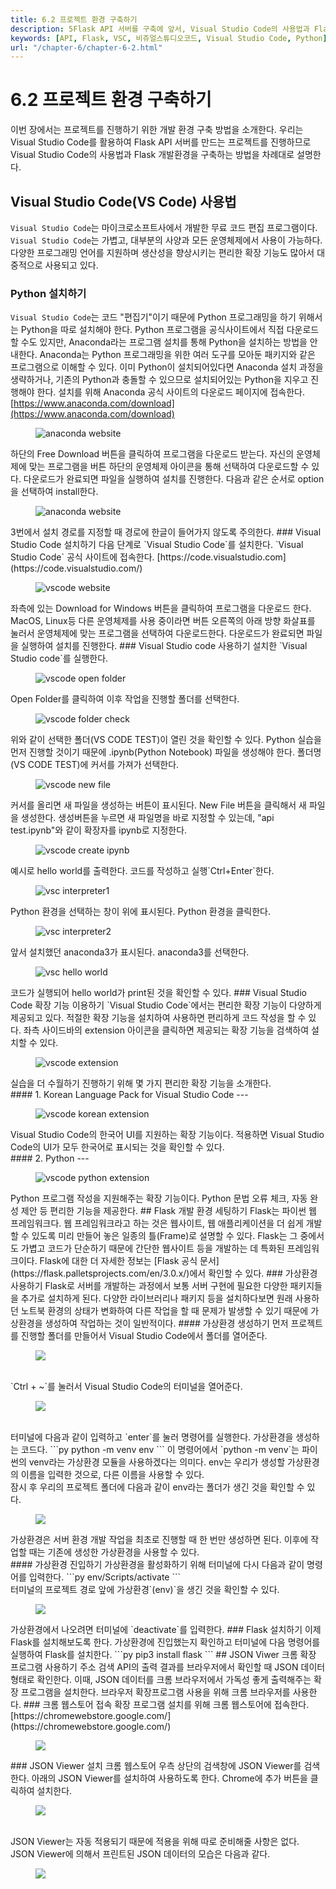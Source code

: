 ```yaml
---
title: 6.2 프로젝트 환경 구축하기
description: 5Flask API 서버를 구축에 앞서, Visual Studio Code의 사용법과 Flask 개발환경을 구축하는 방법을 차례대로 소개한다.
keywords: [API, Flask, VSC, 비쥬얼스튜디오코드, Visual Studio Code, Python]
url: "/chapter-6/chapter-6-2.html"
---
```

# 6.2 프로젝트 환경 구축하기
이번 장에서는 프로젝트를 진행하기 위한 개발 환경 구축 방법을 소개한다. 우리는 Visual Studio Code를 활용하여 Flask API 서버를 만드는 프로젝트를 진행하므로 Visual Studio Code의 사용법과 Flask 개발환경을 구축하는 방법을 차례대로 설명한다.
## Visual Studio Code(VS Code) 사용법
`Visual Studio Code`는 마이크로소프트사에서 개발한 무료 코드 편집 프로그램이다. `Visual Studio Code`는 가볍고, 대부분의 사양과 모든 운영체제에서 사용이 가능하다. 다양한 프로그래밍 언어를 지원하며 생산성을 향상시키는 편리한 확장 기능도 많아서 대중적으로 사용되고 있다.
### Python 설치하기
`Visual Studio Code`는 코드 "편집기"이기 때문에 Python 프로그래밍을 하기 위해서는 Python을 따로 설치해야 한다. Python 프로그램을 공식사이트에서 직접 다운로드할 수도 있지만, Anaconda라는 프로그램 설치를 통해 Python을 설치하는 방법을 안내한다. Anaconda는 Python 프로그래밍을 위한 여러 도구를 모아둔 패키지와 같은 프로그램으로 이해할 수 있다.
이미 Python이 설치되어있다면 Anaconda 설치 과정을 생략하거나, 기존의 Python과 충돌할 수 있으므로 설치되어있는 Python을 지우고 진행해야 한다.
설치를 위해 Anaconda 공식 사이트의 다운로드 페이지에 접속한다.
[https://www.anaconda.com/download](https://www.anaconda.com/download)
<figure class="flex flex-col items-center justify-center">
    <img src="../img/anacondasite.png" title="anaconda website">
    <figcaption style="text-align: center;"></figcaption>
</figure>
하단의 Free Download 버튼을 클릭하여 프로그램을 다운로드 받는다. 자신의 운영체제에 맞는 프로그램을 버튼 하단의 운영체제 아이콘을 통해 선택하여 다운로드할 수 있다.
다운로드가 완료되면 파일을 실행하여 설치를 진행한다. 다음과 같은 순서로 option을 선택하여 install한다. <br>
<figure class="flex flex-col items-center justify-center">
    <img src="../img/anacondainstall.png" title="anaconda website">
    <figcaption style="text-align: center;"></figcaption>
</figure>
3번에서 설치 경로를 지정할 때 경로에 한글이 들어가지 않도록 주의한다.
### Visual Studio Code 설치하기
다음 단계로 `Visual Studio Code`를 설치한다. `Visual Studio Code` 공식 사이트에 접속한다.
[https://code.visualstudio.com](https://code.visualstudio.com/)
<figure class="flex flex-col items-center justify-center">
    <img src="../img/vscsite.png" title="vscode website">
    <figcaption style="text-align: center;"></figcaption>
</figure>
좌측에 있는 Download for Windows 버튼을 클릭하여 프로그램을 다운로드 한다. MacOS, Linux등 다른 운영체제를 사용 중이라면 버튼 오른쪽의 아래 방향 화살표를 눌러서 운영체제에 맞는 프로그램을 선택하여 다운로드한다. 다운로드가 완료되면 파일을 실행하여 설치를 진행한다.
### Visual Studio code 사용하기
설치한 `Visual Studio code`를 실행한다.
<figure class="flex flex-col items-center justify-center">
    <img src="../img/vscopenfolder.png" title="vscode open folder">
    <figcaption style="text-align: center;"></figcaption>
</figure>
Open Folder를 클릭하여 이후 작업을 진행할 폴더를 선택한다.
<br>
<figure class="flex flex-col items-center justify-center">
    <img src="../img/vscfoldercheck.png" title="vscode folder check">
    <figcaption style="text-align: center;"></figcaption>
</figure>
위와 같이 선택한 폴더(VS CODE TEST)이 열린 것을 확인할 수 있다. Python 실습을 먼저 진행할 것이기 때문에 .ipynb(Python Notebook) 파일을 생성해야 한다. 폴더명(VS CODE TEST)에 커서를 가져가 선택한다.
<br>
<figure class="flex flex-col items-center justify-center">
    <img src="../img/vscnewfile.png" title="vscode new file">
    <figcaption style="text-align: center;"></figcaption>
</figure>
커서를 올리면 새 파일을 생성하는 버튼이 표시된다. New File 버튼을 클릭해서 새 파일을 생성한다. 생성버튼을 누르면 새 파일명을 바로 지정할 수 있는데, "api test.ipynb"와 같이 확장자를 ipynb로 지정한다.
<br>
<figure class="flex flex-col items-center justify-center">
    <img src="../img/vsccreateipynb.png" title="vscode create ipynb">
    <figcaption style="text-align: center;"></figcaption>
</figure>
예시로 hello world를 출력한다. 코드를 작성하고 실행`Ctrl+Enter`한다.
<figure class="flex flex-col items-center justify-center">
    <img src="../img/vscinterpreter1.png" title="vsc interpreter1">
    <figcaption style="text-align: center;"></figcaption>
</figure>
Python 환경을 선택하는 창이 위에 표시된다. Python 환경을 클릭한다.
<br>
<figure class="flex flex-col items-center justify-center">
    <img src="../img/vscinterpreter2.png" title="vsc interpreter2">
    <figcaption style="text-align: center;"></figcaption>
</figure>
앞서 설치했던 anaconda3가 표시된다. anaconda3를 선택한다.
<br>
<figure class="flex flex-col items-center justify-center">
    <img src="../img/vschelloworld.png" title="vsc hello world">
    <figcaption style="text-align: center;"></figcaption>
</figure>
코드가 실행되어 hello world가 print된 것을 확인할 수 있다.
### Visual Studio Code 확장 기능 이용하기
`Visual Studio Code`에서는 편리한 확장 기능이 다양하게 제공되고 있다. 적절한 확장 기능을 설치하여 사용하면 편리하게 코드 작성을 할 수 있다.
좌측 사이드바의 extension 아이콘을 클릭하면 제공되는 확장 기능을 검색하여 설치할 수 있다.
<figure class="flex flex-col items-center justify-center">
    <img src="../img/vscextension1.png" title="vscode extension">
    <figcaption style="text-align: center;"></figcaption>
</figure>
실습을 더 수월하기 진행하기 위해 몇 가지 편리한 확장 기능을 소개한다.
<br>
#### 1. Korean Language Pack for Visual Studio Code
---
<figure class="flex flex-col items-center justify-center">
    <img src="../img/vscextension2.png" title="vscode korean extension">
    <figcaption style="text-align: center;"></figcaption>
</figure>
Visual Studio Code의 한국어 UI를 지원하는 확장 기능이다. 적용하면 Visual Studio Code의 UI가 모두 한국어로 표시되는 것을 확인할 수 있다.
<br>
#### 2. Python
---
<figure class="flex flex-col items-center justify-center">
    <img src="../img/vscextension3.png" title="vscode python extension">
    <figcaption style="text-align: center;"></figcaption>
</figure>
Python 프로그램 작성을 지원해주는 확장 기능이다. Python 문법 오류 체크, 자동 완성 제안 등 편리한 기능을 제공한다.
## Flask 개발 환경 세팅하기
Flask는 파이썬 웹 프레임워크다. 웹 프레임워크라고 하는 것은 웹사이트, 웹 애플리케이션을 더 쉽게 개발할 수 있도록 미리 만들어 놓은 일종의 틀(Frame)로 설명할 수 있다.
Flask는 그 중에서도 가볍고 코드가 단순하기 때문에 간단한 웹사이트 등을 개발하는 데 특화된 프레임워크이다. Flask에 대한 더 자세한 정보는 [Flask 공식 문서](https://flask.palletsprojects.com/en/3.0.x/)에서 확인할 수 있다.
### 가상환경 사용하기
Flask로 서버를 개발하는 과정에서 보통 서버 구현에 필요한 다양한 패키지들을 추가로 설치하게 된다. 다양한 라이브러리나 패키지 등을 설치하다보면 원래 사용하던 노트북 환경의 상태가 변화하여 다른 작업을 할 때 문제가 발생할 수 있기 때문에 가상환경을 생성하여 작업하는 것이 일반적이다.
#### 가상환경 생성하기
먼저 프로젝트를 진행할 폴더를 만들어서 Visual Studio Code에서 폴더를 열어준다.
<figure class="flex flex-col items-center justify-center">
    <img src="../img/vscnewfolder.png" >
</figure>
<br>
`Ctrl + ~`를 눌러서 Visual Studio Code의 터미널을 열어준다.
<figure class="flex flex-col items-center justify-center">
    <img src="../img/terminal.png" >
</figure>
<br>
터미널에 다음과 같이 입력하고 `enter`를 눌러 명령어를 실행한다. 가상환경을 생성하는 코드다.
```py
python -m venv env
```
이 명령어에서 `python -m venv`는 파이썬의 venv라는 가상환경 모듈을 사용하겠다는 의미다. env는 우리가 생성할 가상환경의 이름을 입력한 것으로, 다른 이름을 사용할 수 있다.
<br>
잠시 후 우리의 프로젝트 폴더에 다음과 같이 env라는 폴더가 생긴 것을 확인할 수 있다.
<figure class="flex flex-col items-center justify-center">
    <img src="../img/venv.png" >
</figure>
가상환경은 서버 환경 개발 작업을 최초로 진행할 때 한 번만 생성하면 된다. 이후에 작업할 때는 기존에 생성한 가상환경을 사용할 수 있다.
<br>
#### 가상환경 진입하기
가상환경을 활성화하기 위해 터미널에 다시 다음과 같이 명령어를 입력한다.
```py
env/Scripts/activate
```
<br>
터미널의 프로젝트 경로 앞에 가상환경`(env)`을 생긴 것을 확인할 수 있다.
<figure class="flex flex-col items-center justify-center">
    <img src="../img/venvactivate.png" >
</figure>
가상환경에서 나오려면 터미널에 `deactivate`를 입력한다.
### Flask 설치하기
이제 Flask를 설치해보도록 한다. 가상환경에 진입했는지 확인하고 터미널에 다음 명령어를 실행하여 Flask를 설치한다.
```py
pip3 install flask
```
## JSON Viwer 크롬 확장 프로그램 사용하기
주소 검색 API의 출력 결과를 브라우저에서 확인할 때 JSON 데이터 형태로 확인한다. 이때, JSON 데이터를 크롬 브라우저에서 가독성 좋게 출력해주는 확장 프로그램을 설치한다. 브라우저 확장프로그램 사용을 위해 크롬 브라우저를 사용한다.
### 크롬 웹스토어 접속
확장 프로그램 설치를 위해 크롬 웹스토어에 접속한다.
[https://chromewebstore.google.com/](https://chromewebstore.google.com/)
<figure class="flex flex-col items-center justify-center">
    <img src="../img/chromewebstore.png" >
</figure>
### JSON Viewer 설치
크롬 웹스토어 우측 상단의 검색창에 JSON Viewer를 검색한다. 아래의 JSON Viewer를 설치하여 사용하도록 한다. Chrome에 추가 버튼을 클릭하여 설치한다.
<figure class="flex flex-col items-center justify-center">
    <img src="../img/jsonviewer.png" >
</figure>
<br>
JSON Viewer는 자동 적용되기 때문에 적용을 위해 따로 준비해줄 사항은 없다. JSON Viewer에 의해서 프린트된 JSON 데이터의 모습은 다음과 같다.
<figure class="flex flex-col items-center justify-center">
    <img src="../img/jsondata.png" >
</figure>